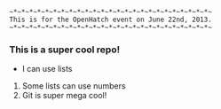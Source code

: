     ~*~*~*~*~*~*~*~*~*~*~*~*~*~*~*~*~*~*~*~*~*~*~*~*~*~
    This is for the OpenHatch event on June 22nd, 2013.
    ~*~*~*~*~*~*~*~*~*~*~*~*~*~*~*~*~*~*~*~*~*~*~*~*~*~

### This is a super cool repo!
* I can use lists
1. Some lists can use numbers
2. Git is super mega cool!
